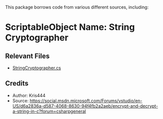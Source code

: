 This package borrows code from various different sources, including:

# ScriptableObject Name: String Cryptographer

## Relevant Files
- [StringCryptographer.cs](/Runtime/StringCryptographer.cs)

## Credits
- Author: Kris444
- Source: https://social.msdn.microsoft.com/Forums/vstudio/en-US/d6a2836a-d587-4068-8630-94f4fb2a2aeb/encrypt-and-decrypt-a-string-in-c?forum=csharpgeneral
